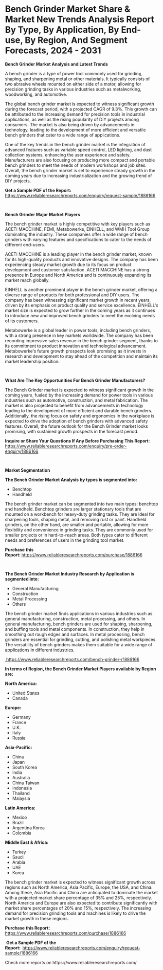 <p><h1>Bench Grinder Market Share & Market New Trends Analysis Report By Type, By Application, By End-use, By Region, And Segment Forecasts, 2024 - 2031</h1></p><p><strong>Bench Grinder Market Analysis and Latest Trends</strong></p>
<p><p>A bench grinder is a type of power tool commonly used for grinding, shaping, and sharpening metal or other materials. It typically consists of two abrasive wheels mounted on either side of a motor, allowing for precision grinding tasks in various industries such as metalworking, woodworking, and automotive.</p><p>The global bench grinder market is expected to witness significant growth during the forecast period, with a projected CAGR of 9.3%. This growth can be attributed to the increasing demand for precision tools in industrial applications, as well as the rising popularity of DIY projects among consumers. The market is also being driven by advancements in technology, leading to the development of more efficient and versatile bench grinders that cater to a wide range of applications.</p><p>One of the key trends in the bench grinder market is the integration of advanced features such as variable speed control, LED lighting, and dust collection systems, enhancing the user experience and safety. Manufacturers are also focusing on producing more compact and portable bench grinders to meet the needs of modern workshops and job sites. Overall, the bench grinder market is set to experience steady growth in the coming years due to increasing industrialization and the growing trend of DIY projects.</p></p>
<p><strong>Get a Sample PDF of the Report:&nbsp;</strong> <a href="https://www.reliableresearchreports.com/enquiry/request-sample/1886166">https://www.reliableresearchreports.com/enquiry/request-sample/1886166</a></p>
<p>&nbsp;</p>
<p><strong>Bench Grinder Major Market Players</strong></p>
<p><p>The bench grinder market is highly competitive with key players such as ACETI MACCHINE, FEMI, Metabowerke, EINHELL, and WMH Tool Group dominating the industry. These companies offer a wide range of bench grinders with varying features and specifications to cater to the needs of different end-users.</p><p>ACETI MACCHINE is a leading player in the bench grinder market, known for its high-quality products and innovative designs. The company has been experiencing steady market growth due to its focus on product development and customer satisfaction. ACETI MACCHINE has a strong presence in Europe and North America and is continuously expanding its market reach globally.</p><p>EINHELL is another prominent player in the bench grinder market, offering a diverse range of products for both professional and DIY users. The company has been witnessing significant market growth in recent years, driven by its emphasis on product quality and service excellence. EINHELL's market size is expected to grow further in the coming years as it continues to introduce new and improved bench grinders to meet the evolving needs of its customers.</p><p>Metabowerke is a global leader in power tools, including bench grinders, with a strong presence in key markets worldwide. The company has been recording impressive sales revenue in the bench grinder segment, thanks to its commitment to product innovation and technological advancement. Metabowerke's future growth prospects look promising as it invests in research and development to stay ahead of the competition and maintain its market leadership position.</p></p>
<p>&nbsp;</p>
<p><strong>What Are The Key Opportunities For Bench Grinder Manufacturers?</strong></p>
<p><p>The Bench Grinder market is expected to witness significant growth in the coming years, fueled by the increasing demand for power tools in various industries such as automotive, construction, and metal fabrication. The market is also projected to benefit from advancements in technology leading to the development of more efficient and durable bench grinders. Additionally, the rising focus on safety and ergonomics in the workplace is expected to drive the adoption of bench grinders with advanced safety features. Overall, the future outlook for the Bench Grinder market looks promising, with sustained growth prospects in the forecast period.</p></p>
<p><strong>Inquire or Share Your Questions If Any Before Purchasing This Report:</strong> <a href="https://www.reliableresearchreports.com/enquiry/pre-order-enquiry/1886166">https://www.reliableresearchreports.com/enquiry/pre-order-enquiry/1886166</a></p>
<p>&nbsp;</p>
<p><strong>Market Segmentation</strong></p>
<p><strong>The Bench Grinder Market Analysis by types is segmented into:</strong></p>
<p><ul><li>Benchtop</li><li>Handheld</li></ul></p>
<p><p>The bench grinder market can be segmented into two main types: benchtop and handheld. Benchtop grinders are larger stationary tools that are mounted on a workbench for heavy-duty grinding tasks. They are ideal for sharpening tools, shaping metal, and removing rust or paint. Handheld grinders, on the other hand, are smaller and portable, allowing for more flexibility and convenience in grinding tasks. They are commonly used for smaller projects or in hard-to-reach areas. Both types cater to different needs and preferences of users in the grinding tool market.</p></p>
<p><strong>Purchase this Report:&nbsp;</strong><a href="https://www.reliableresearchreports.com/purchase/1886166">https://www.reliableresearchreports.com/purchase/1886166</a></p>
<p>&nbsp;</p>
<p><strong>The Bench Grinder Market Industry Research by Application is segmented into:</strong></p>
<p><ul><li>General Manufacturing</li><li>Construction</li><li>Metal Processing</li><li>Others</li></ul></p>
<p><p>The bench grinder market finds applications in various industries such as general manufacturing, construction, metal processing, and others. In general manufacturing, bench grinders are used for shaping, sharpening, and buffing tools and metal components. In construction, they help in smoothing out rough edges and surfaces. In metal processing, bench grinders are essential for grinding, cutting, and polishing metal workpieces. The versatility of bench grinders makes them suitable for a wide range of applications in different industries.</p></p>
<p><a href="https://www.reliableresearchreports.com/bench-grinder-r1886166">&nbsp;https://www.reliableresearchreports.com/bench-grinder-r1886166</a></p>
<p><strong>In terms of Region, the Bench Grinder Market Players available by Region are:</strong></p>
<p>
    <p> <strong> North America: </strong>
        <ul>
            <li>United States</li>
            <li>Canada</li>
        </ul>
        </p> 
    <p> <strong> Europe: </strong>
        <ul>
            <li>Germany</li>
            <li>France</li>
            <li>U.K.</li>
            <li>Italy</li>
            <li>Russia</li>
        </ul>
        </p> 
    <p> <strong> Asia-Pacific: </strong>
        <ul>
            <li>China</li>
            <li>Japan</li>
            <li>South Korea</li>
            <li>India</li>
            <li>Australia</li>
            <li>China Taiwan</li>
            <li>Indonesia</li>
            <li>Thailand</li>
            <li>Malaysia</li>
        </ul>
        </p> 
    <p> <strong> Latin America: </strong>
        <ul>
            <li>Mexico</li>
            <li>Brazil</li>
            <li>Argentina Korea</li>
            <li>Colombia</li>
        </ul>
        </p> 
    <p> <strong> Middle East & Africa: </strong>
        <ul>
            <li>Turkey</li>
            <li>Saudi</li>
            <li>Arabia</li>
            <li>UAE</li>
            <li>Korea</li>
        </ul>
    </p>
    </p>
<p><p>The bench grinder market is expected to witness significant growth across regions such as North America, Asia Pacific, Europe, the USA, and China. Among these, Asia Pacific and China are anticipated to dominate the market with a projected market share percentage of 35% and 25%, respectively. North America and Europe are also expected to contribute significantly with market share percentages of 20% and 15%, respectively. The increasing demand for precision grinding tools and machines is likely to drive the market growth in these regions.</p></p>
<p><strong>Purchase this Report: </strong><a href="https://www.reliableresearchreports.com/purchase/1886166">https://www.reliableresearchreports.com/purchase/1886166</a></p>
<p>&nbsp;<strong>Get a Sample PDF of the Report:&nbsp;&nbsp;</strong><a href="https://www.reliableresearchreports.com/enquiry/request-sample/1886166">https://www.reliableresearchreports.com/enquiry/request-sample/1886166</a></p>
<p><strong></strong></p>
<p>Check more reports on https://www.reliableresearchreports.com/</p>